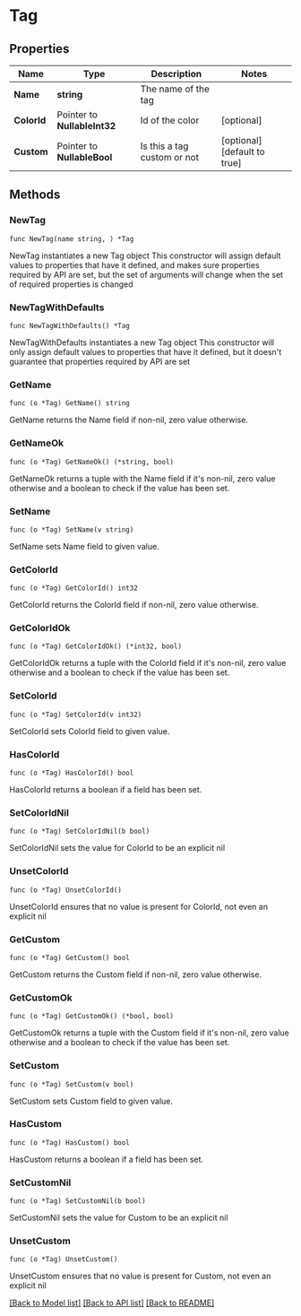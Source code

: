 # Tag

## Properties

Name | Type | Description | Notes
------------ | ------------- | ------------- | -------------
**Name** | **string** | The name of the tag | 
**ColorId** | Pointer to **NullableInt32** | Id of the color | [optional] 
**Custom** | Pointer to **NullableBool** | Is this a tag custom or not | [optional] [default to true]

## Methods

### NewTag

`func NewTag(name string, ) *Tag`

NewTag instantiates a new Tag object
This constructor will assign default values to properties that have it defined,
and makes sure properties required by API are set, but the set of arguments
will change when the set of required properties is changed

### NewTagWithDefaults

`func NewTagWithDefaults() *Tag`

NewTagWithDefaults instantiates a new Tag object
This constructor will only assign default values to properties that have it defined,
but it doesn't guarantee that properties required by API are set

### GetName

`func (o *Tag) GetName() string`

GetName returns the Name field if non-nil, zero value otherwise.

### GetNameOk

`func (o *Tag) GetNameOk() (*string, bool)`

GetNameOk returns a tuple with the Name field if it's non-nil, zero value otherwise
and a boolean to check if the value has been set.

### SetName

`func (o *Tag) SetName(v string)`

SetName sets Name field to given value.


### GetColorId

`func (o *Tag) GetColorId() int32`

GetColorId returns the ColorId field if non-nil, zero value otherwise.

### GetColorIdOk

`func (o *Tag) GetColorIdOk() (*int32, bool)`

GetColorIdOk returns a tuple with the ColorId field if it's non-nil, zero value otherwise
and a boolean to check if the value has been set.

### SetColorId

`func (o *Tag) SetColorId(v int32)`

SetColorId sets ColorId field to given value.

### HasColorId

`func (o *Tag) HasColorId() bool`

HasColorId returns a boolean if a field has been set.

### SetColorIdNil

`func (o *Tag) SetColorIdNil(b bool)`

 SetColorIdNil sets the value for ColorId to be an explicit nil

### UnsetColorId
`func (o *Tag) UnsetColorId()`

UnsetColorId ensures that no value is present for ColorId, not even an explicit nil
### GetCustom

`func (o *Tag) GetCustom() bool`

GetCustom returns the Custom field if non-nil, zero value otherwise.

### GetCustomOk

`func (o *Tag) GetCustomOk() (*bool, bool)`

GetCustomOk returns a tuple with the Custom field if it's non-nil, zero value otherwise
and a boolean to check if the value has been set.

### SetCustom

`func (o *Tag) SetCustom(v bool)`

SetCustom sets Custom field to given value.

### HasCustom

`func (o *Tag) HasCustom() bool`

HasCustom returns a boolean if a field has been set.

### SetCustomNil

`func (o *Tag) SetCustomNil(b bool)`

 SetCustomNil sets the value for Custom to be an explicit nil

### UnsetCustom
`func (o *Tag) UnsetCustom()`

UnsetCustom ensures that no value is present for Custom, not even an explicit nil

[[Back to Model list]](../README.md#documentation-for-models) [[Back to API list]](../README.md#documentation-for-api-endpoints) [[Back to README]](../README.md)


